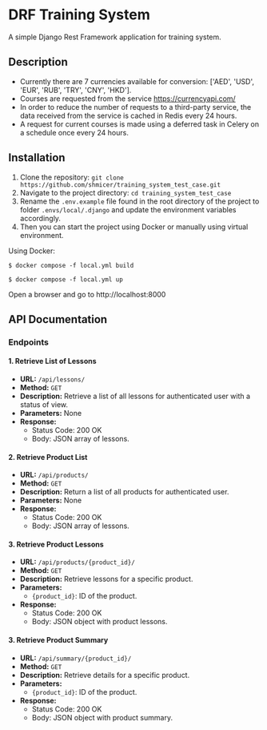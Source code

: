 # DRF Training System

A simple Django Rest Framework application for training system.


## Description

- Currently there are 7 currencies available for conversion: ['AED', 'USD', 'EUR', 'RUB', 'TRY', 'CNY', 'HKD'].
- Courses are requested from the service https://currencyapi.com/
- In order to reduce the number of requests to a third-party service, the data received from the service is cached in Redis every 24 hours.
- A request for current courses is made using a deferred task in Celery on a schedule once every 24 hours.


## Installation

1. Clone the repository: `git clone https://github.com/shmicer/training_system_test_case.git`
2. Navigate to the project directory: `cd training_system_test_case`
3. Rename the `.env.example` file found in the root directory of the project to folder `.envs/local/.django` 
and update the environment variables accordingly.
4. Then you can start the project using Docker or manually using virtual environment.

Using Docker:

```
$ docker compose -f local.yml build

$ docker compose -f local.yml up

```


Open a browser and go to http://localhost:8000


## API Documentation

### Endpoints

#### 1. Retrieve List of Lessons

- **URL:** `/api/lessons/`
- **Method:** `GET`
- **Description:** Retrieve a list of all lessons for authenticated user with a status of view.
- **Parameters:** None
- **Response:**
  - Status Code: 200 OK
  - Body: JSON array of lessons.

#### 2. Retrieve Product List

- **URL:** `/api/products/`
- **Method:** `GET`
- **Description:** Return a list of all products for authenticated user.
- **Parameters:** None
- **Response:**
  - Status Code: 200 OK
  - Body: JSON array of lessons.

#### 3. Retrieve Product Lessons

- **URL:** `/api/products/{product_id}/`
- **Method:** `GET`
- **Description:** Retrieve lessons for a specific product.
- **Parameters:**
  - `{product_id}`: ID of the product.
- **Response:**
  - Status Code: 200 OK
  - Body: JSON object with product lessons.

#### 3. Retrieve Product Summary

- **URL:** `/api/summary/{product_id}/`
- **Method:** `GET`
- **Description:** Retrieve details for a specific product.
- **Parameters:**
  - `{product_id}`: ID of the product.
- **Response:**
  - Status Code: 200 OK
  - Body: JSON object with product summary.

